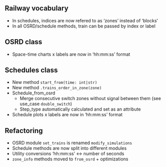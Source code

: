## Railway vocabulary
- In schedules, indices are now refered to as ‘zones’ instead of ‘blocks’
- In all OSRD/schedule methods, train can be passed by index or label
## OSRD class
- Space-time charts x labels are now in ‘hh:mm:ss’ format
## Schedules class
- New method `start_from(time: int|str)`
- New method `.trains_order_in_zone(zone)`
- Schedule_from_osrd
  - Merge consecutive switch zones without signal between them (see use_case `double_switch`)
  - Step_type automatically calculated and set as an attribute
- Schedule plots x labels are now in ‘hh:mm:ss’ format
## Refactoring
- OSRD module `set_trains` is renamed `modify_simulations`
- Schedule methods are now split into different modules
- Utility conversions ‘hh:mm:ss’ <-> number of seconds
- `zone_info` methods moved to `from_osrd` + optimizations
